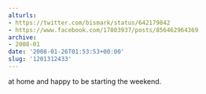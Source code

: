 ```yaml
---
alturls:
- https://twitter.com/bismark/status/642179842
- https://www.facebook.com/17803937/posts/856462964369
archive:
- 2008-01
date: '2008-01-26T01:53:53+00:00'
slug: '1201312433'
---
```


at home and happy to be starting the weekend.

